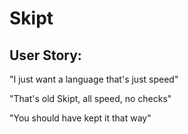 # Skipt
 
## User Story:
"I just want a language that's just speed"

"That's old Skipt, all speed, no checks"

"You should have kept it that way"


